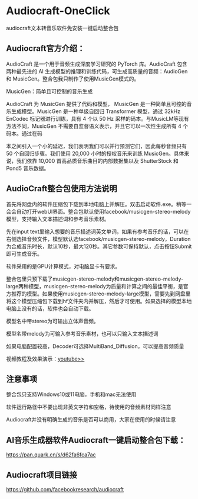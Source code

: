 # Audiocraft-OneClick
audiocraft文本转音乐软件免安装一键启动整合包
## Audiocraft官方介绍：
AudioCraft 是一个用于音频生成深度学习研究的 PyTorch 库。AudioCraft 包含两种最先进的 AI 生成模型的推理和训练代码，可生成高质量的音频：AudioGen 和 MusicGen。整合包我只制作了使用MusicGen模式的。

MusicGen：简单且可控制的音乐生成

AudioCraft 为 MusicGen 提供了代码和模型， MusicGen 是一种简单且可控的音乐生成模型。MusicGen 是一种单级自回归 Transformer 模型，通过 32kHz EnCodec 标记器进行训练，具有 4 个以 50 Hz 采样的码本。与MusicLM等现有方法不同，MusicGen 不需要自监督语义表示，并且它可以一次性生成所有 4 个码本。通过在码

本之间引入一个小的延迟，我们表明我们可以并行预测它们，因此每秒音频只有 50 个自回归步骤。我们使用 20,000 小时的授权音乐来训练 MusicGen。具体来说，我们依靠 10,000 首高品质音乐曲目的内部数据集以及 ShutterStock 和 Pond5 音乐数据。

## AudioCraft整合包使用方法说明
首先将网盘内的软件压缩包下载到本地电脑上并解压。双击启动软件.exe。稍等一会会自动打开webUI界面。整合包默认使用facebook/musicgen-stereo-melody模型，支持输入文本描述词和参考音乐素材。

先在input text里输入想要的音乐描述词英文单词，如果有参考音乐的话，可以在右侧选择音频文件，模型默认选facebook/musicgen-stereo-melody，Duration为合成音乐时长，默认10秒，最大120秒。其它参数可保持默认，点击按钮Submit即可生成音乐。

软件采用的是GPU计算模式，对电脑显卡有要求。

整合包里只预下载了musicgen-stereo-melody和musicgen-stereo-melody-large两种模型，musicgen-stereo-melody为质量和计算之间的最佳平衡，是官方推荐的模型。如果使用musicgen-stereo-melody-large模型，需要先到网盘里将这个模型压缩包下载到hf文件夹内并解压，然后才可使用。如果选择的模型本地电脑上没有的话，软件也会自动下载。

模型名中带stereo为可输出立体声音频。

模型名带melody为可输入参考音乐素材，也可以只输入文本描述词

如果电脑配置较高，Decoder可选择MultiBand_Diffusion，可以提高音频质量

视频教程及效果演示：[youtube>>](https://www.youtube.com/watch?v=crIV6UMcgOE)

## 注意事项
整合包只支持Windows10或11电脑，手机和mac无法使用

软件运行路径中不要出现非英文字符和空格，待使用的音频素材同样注意

Audiocraft并没有明确生成的音乐是否可以商用，大家在使用的时候请注意

## AI音乐生成器软件Audiocraft一键启动整合包下载：
https://pan.quark.cn/s/d62fa6fca7ac

## Audiocraft项目链接
https://github.com/facebookresearch/audiocraft
